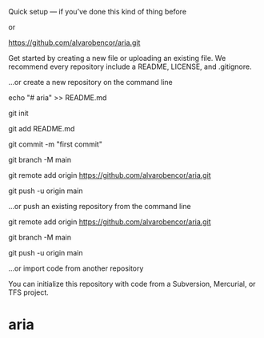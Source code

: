 Quick setup — if you’ve done this kind of thing before

or	

https://github.com/alvarobencor/aria.git

Get started by creating a new file or uploading an existing file. We recommend every repository include a README, LICENSE, and .gitignore.

…or create a new repository on the command line

echo "# aria" >> README.md

  git init
  
  git add README.md
  
  git commit -m "first commit"
  
  git branch -M main
  
  git remote add origin https://github.com/alvarobencor/aria.git
  
  git push -u origin main
  
…or push an existing repository from the command line

git remote add origin https://github.com/alvarobencor/aria.git

  git branch -M main
  
  git push -u origin main
 
…or import code from another repository

You can initialize this repository with code from a Subversion, Mercurial, or TFS project.

# aria
